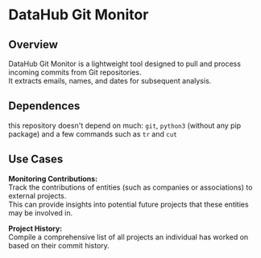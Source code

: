 # DataHub Git Monitor

## Overview

DataHub Git Monitor is a lightweight tool designed to pull and process incoming commits from Git repositories.\
It extracts emails, names, and dates for subsequent analysis.

## Dependences

this repository doesn't depend on much: `git`, `python3` (without any pip package) and a few commands such as `tr` and `cut`

## Use Cases

**Monitoring Contributions:**\
Track the contributions of entities (such as companies or associations) to external projects.\
This can provide insights into potential future projects that these entities may be involved in.

**Project History:**\
Compile a comprehensive list of all projects an individual has worked on based on their commit history.

